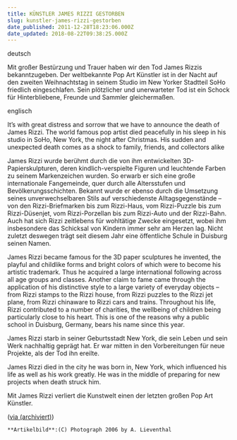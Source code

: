 ```yaml
---
title: KÜNSTLER JAMES RIZZI GESTORBEN
slug: kunstler-james-rizzi-gestorben
date_published: 2011-12-28T18:23:06.000Z
date_updated: 2018-08-22T09:38:25.000Z
---
```


deutsch

Mit großer Bestürzung und Trauer haben wir den Tod James Rizzis bekanntzugeben. Der weltbekannte Pop Art Künstler ist in der Nacht auf den zweiten Weihnachtstag in seinem Studio im New Yorker Stadtteil SoHo friedlich eingeschlafen. Sein plötzlicher und unerwarteter Tod ist ein Schock für Hinterbliebene, Freunde und Sammler gleichermaßen.

englisch

It’s with great distress and sorrow that we have to announce the death of James Rizzi. The world famous pop artist died peacefully in his sleep in his studio in SoHo, New York, the night after Christmas. His sudden and unexpected death comes as a shock to family, friends, and collectors alike

James Rizzi wurde berühmt durch die von ihm entwickelten 3D-Papierskulpturen, deren kindlich-verspielte Figuren und leuchtende Farben zu seinem Markenzeichen wurden. So erwarb er sich eine große internationale Fangemeinde, quer durch alle Altersstufen und Bevölkerungsschichten. Bekannt wurde er ebenso durch die Umsetzung seines unverwechselbaren Stils auf verschiedenste Alltagsgegenstände – von den Rizzi-Briefmarken bis zum Rizzi-Haus, vom Rizzi-Puzzle bis zum Rizzi-Düsenjet, vom Rizzi-Porzellan bis zum Rizzi-Auto und der Rizzi-Bahn. Auch hat sich Rizzi zeitlebens für wohltätige Zwecke eingesetzt, wobei ihm insbesondere das Schicksal von Kindern immer sehr am Herzen lag. Nicht zuletzt deswegen trägt seit diesem Jahr eine öffentliche Schule in Duisburg seinen Namen.

James Rizzi became famous for the 3D paper sculptures he invented, the playful and childlike forms and bright colors of which were to become his artistic trademark. Thus he acquired a large international following across all age groups and classes. Another claim to fame came through the application of his distinctive style to a large variety of everyday objects – from Rizzi stamps to the Rizzi house, from Rizzi puzzles to the Rizzi jet plane, from Rizzi chinaware to Rizzi cars and trains. Throughout his life, Rizzi contributed to a number of charities, the wellbeing of children being particularly close to his heart. This is one of the reasons why a public school in Duisburg, Germany, bears his name since this year.

James Rizzi starb in seiner Geburtsstadt New York, die sein Leben und sein Werk nachhaltig geprägt hat. Er war mitten in den Vorbereitungen für neue Projekte, als der Tod ihn ereilte.

James Rizzi died in the city he was born in, New York, which influenced his life as well as his work greatly. He was in the middle of preparing for new projects when death struck him.

Mit James Rizzi verliert die Kunstwelt einen der letzten großen Pop Art Künstler.

([via (archiviert)](http://web.archive.org/web/20120107164553/http://www.james-rizzi.com:80/james-rizzi.html))

`**Artikelbild**:(C) Photograph 2006 by A. Lieventhal`

